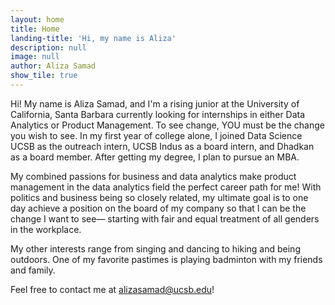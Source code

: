```yaml
---
layout: home
title: Home
landing-title: 'Hi, my name is Aliza'
description: null
image: null
author: Aliza Samad
show_tile: true
---
```


Hi! My name is Aliza Samad, and I'm a rising junior at the University of California, Santa Barbara currently looking for internships in either Data Analytics or Product Management. To see change, YOU must be the change you wish to see. In my first year of college alone, I joined Data Science UCSB as the outreach intern, UCSB Indus as a board intern, and Dhadkan as a board member. After getting my degree, I plan to pursue an MBA. 

My combined passions for business and data analytics make product management in the data analytics field the perfect career path for me! With politics and business being so closely related, my ultimate goal is to one day achieve a position on the board of my company so that I can be the change I want to see— starting with fair and equal treatment of all genders in the workplace.

My other interests range from singing and dancing to hiking and being outdoors. One of my favorite pastimes is playing badminton with my friends and family.

Feel free to contact me at alizasamad@ucsb.edu!
